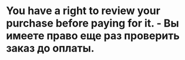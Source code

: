 # You have a right to review your purchase before paying for it. - Вы имеете право еще раз проверить заказ до оплаты.
